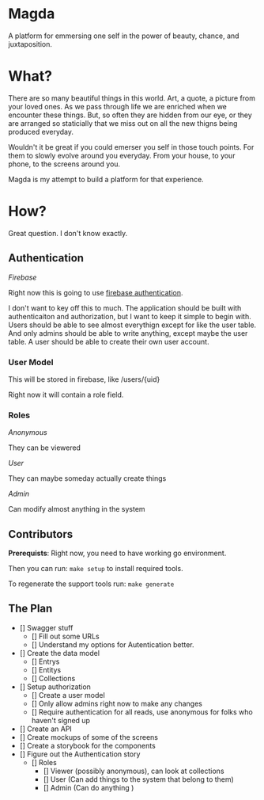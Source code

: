 # Magda

A platform for emmersing one self in the power of beauty, chance, and juxtaposition.

# What?

There are so many beautiful things in this world. Art, a quote, a picture from your loved ones. As we pass through life we are enriched when we encounter these things. But, so often they are hidden from our eye, or they are arranged so staticially that we miss out on all the new thigns being produced everyday.

Wouldn't it be great if you could emerser you self in those touch points. For them to slowly evolve around you everyday. From your house, to your phone, to the screens around you.

Magda is my attempt to build a platform for that experience.

# How?

Great question. I don't know exactly.

## Authentication 

*Firebase*

Right now this is going to use [firebase authentication](https://firebase.google.com/docs/auth/).

I don't want to key off this to much. The application should be built with authenticaiton and authorization, but I want to keep it simple to begin with. Users should be able to see almost everythign except for like the user table. And only admins should be able to write anything, except maybe the user table. A user should be able to create their own user account.

### User Model

This will be stored in firebase, like /users/{uid}

Right now it will contain a role field.

### Roles

*Anonymous*

They can be viewered

*User*

They can maybe someday actually create things

*Admin*

Can modify almost anything in the system


## Contributors

**Prerequists**: Right now, you need to have working go environment.

Then you can run: `make setup` to install required tools.

To regenerate the support tools run: `make generate`

## The Plan

- [] Swagger stuff
    - [] Fill out some URLs
    - [] Understand my options for Autentication better.
- [] Create the data model
    - [] Entrys
    - [] Entitys
    - [] Collections
- [] Setup authorization
    - [] Create a user model
    - [] Only allow admins right now to make any changes
    - [] Require authentication for all reads, use anonymous for folks who haven't signed up
- [] Create an API
- [] Create mockups of some of the screens
- [] Create a storybook for the components
- [] Figure out the Authentication story
    - [] Roles
        - [] Viewer (possibly anonymous), can look at collections
        - [] User (Can add things to the system that belong to them)
        - [] Admin (Can do anything )
